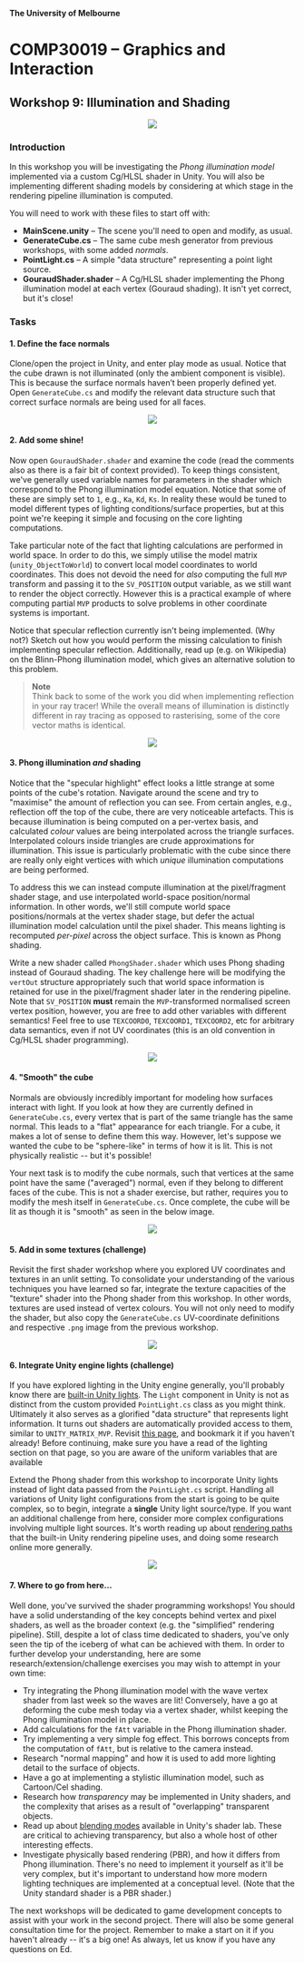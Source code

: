 **The University of Melbourne**
# COMP30019 – Graphics and Interaction

## Workshop 9: Illumination and Shading

<!-- <p align="center">
  <img src="Gifs/game.gif">
</p> -->

<p align="center">
  <a href="https://comp30019.github.io/Workshop-9-Solution/" alt="Play Online">
    <img src="https://img.shields.io/static/v1?label=Play%20Solution&message=comp30019.github.io/Workshop-9-Solution/&color=blue&logo=unity" />
  </a>
</p>

### Introduction

In this workshop you will be investigating the _Phong illumination model_ implemented via 
a custom Cg/HLSL shader in Unity. You will also be implementing different shading models
by considering at which stage in the rendering pipeline illumination is computed.

You will need to work with these files to start off with:
* **MainScene.unity** – The scene you'll need to open and modify, as usual.
* **GenerateCube.cs** – The same cube mesh generator from previous workshops, with some
  added _normals_.
* **PointLight.cs** – A simple "data structure" representing a point light source.
* **GouraudShader.shader** – A Cg/HLSL shader implementing the Phong illumination 
  model at each vertex (Gouraud shading). It isn't yet correct, but it's close!

### Tasks

#### 1. Define the face normals

Clone/open the project in Unity, and enter play mode as usual. Notice that the cube drawn is not 
illuminated (only the ambient component is visible). This is because the surface normals 
haven’t been properly defined yet. Open `GenerateCube.cs` and modify the relevant data structure
such that correct surface normals are being used for all faces.

<p align="middle">
  <img src="Gifs/Q1.gif">
</p>

#### 2. Add some shine!

Now open `GouraudShader.shader` and examine the code (read the comments also
as there is a fair bit of context provided). 
To keep things consistent, 
we've generally used variable names for parameters in the shader which
correspond to the Phong illumination model equation. Notice that some of these are simply
set to `1`, e.g., `Ka`, `Kd`, `Ks`. In reality these would be tuned to model different
types of lighting conditions/surface properties, but at this point we're keeping it simple and
focusing on the core lighting computations. 

Take particular note of the fact that lighting calculations are performed in world space.
In order to do this, we simply utilise the model matrix (`unity_ObjectToWorld`) to convert
local model coordinates to world coordinates. This does not devoid the need for _also_ computing the
full `MVP` transform and passing it to the `SV_POSITION` output variable, as we still want to
render the object correctly. However this is a practical example of where computing partial `MVP`
products to solve problems in other coordinate systems is important. 

Notice that specular reflection currently isn't being implemented. (Why not?) Sketch out how you would 
perform the missing calculation to finish implementing specular reflection. Additionally,
read up (e.g. on Wikipedia) on the Blinn-Phong illumination model, which gives an alternative solution
to this problem.

> **Note** <br>
> Think back to some of the work you did when implementing reflection in your ray tracer! 
> While the overall means of illumination is distinctly different in ray tracing as opposed to
> rasterising, some of the core vector maths is identical.

<p align="middle">
  <img src="Gifs/Q2.gif">
</p>

#### 3. Phong illumination _and_ shading

Notice that the "specular highlight" effect looks a little strange at some points 
of the cube's rotation. Navigate around the scene and try to "maximise" the amount of
reflection you can see. From certain angles, e.g., reflection off the top of the
cube, there are very noticeable artefacts. This is because illumination is being computed on
a per-vertex basis, and calculated _colour_ values are being interpolated across the triangle
surfaces. Interpolated colours inside triangles are crude approximations for illumination.
This issue is particularly problematic with the cube since there are really only eight vertices
with which _unique_ illumination computations are being performed.

To address this we can instead compute illumination at the pixel/fragment shader stage, and use
interpolated world-space position/normal information. In other words, we'll still compute 
world space positions/normals at the
vertex shader stage, but defer the actual illumination model calculation until the pixel shader.
This means lighting is recomputed _per-pixel_ across the object surface. This is known as Phong shading.

Write a new shader called `PhongShader.shader` which uses Phong shading instead of Gouraud shading. 
The key challenge here will be modifying the `vertOut` structure appropriately such that world space
information is retained for use in the pixel/fragment shader later in the rendering pipeline. Note 
that `SV_POSITION` **must** remain the `MVP`-transformed normalised screen vertex position, 
however, you are free to add other variables
with different semantics! Feel free to use `TEXCOORD0`, `TEXCOORD1`,
`TEXCOORD2`, etc for arbitrary data semantics, even if not UV coordinates (this is an old convention
in Cg/HLSL shader programming). 

<p align="middle">
  <img src="Gifs/Q3.gif">
</p>

#### 4. "Smooth" the cube

Normals are obviously incredibly important for modeling how surfaces interact with light. If you look at
how they are currently defined in `GenerateCube.cs`, every vertex that is part of the same triangle has the same
normal. This leads to a "flat" appearance for each triangle. For a cube, it makes a lot of sense to
define them this way. However, let's suppose we wanted the cube to be "sphere-like" in terms of how
it is lit. This is not physically realistic -- but it's possible!

Your next task is to modify the cube normals, such that vertices at the same point
have the same ("averaged") normal, even if they belong to different faces of the cube. This
is not a shader exercise, but rather, requires you to modify the mesh
itself in `GenerateCube.cs`. Once complete, the cube will be lit as though it is "smooth" as seen in the below image.

<p align="middle">
  <img src="Gifs/Q4.gif">
</p>

#### 5. Add in some textures (challenge)

Revisit the first shader workshop where you explored UV coordinates and textures in an unlit setting.
To consolidate your understanding of the various techniques you have learned so far, integrate 
the texture capacities of the "texture" shader into the Phong shader from this workshop. In other
words, textures are used instead of vertex colours. You will not only need to modify the
shader, but also copy the `GenerateCube.cs` UV-coordinate definitions and 
respective `.png` image from the previous workshop.

<p align="middle">
  <img src="Gifs/Q5.gif">
</p>

#### 6. Integrate Unity engine lights (challenge)

If you have explored lighting in the Unity engine generally, you'll probably know there
are [built-in Unity lights](https://docs.unity3d.com/Manual/class-Light.html).
The `Light` component in Unity is not as distinct from the custom provided `PointLight.cs` class as 
you might think. Ultimately it also serves as a glorified "data structure" that represents light information.
It turns out shaders are automatically provided access to them, similar to `UNITY_MATRIX_MVP`.
Revisit [this page](https://docs.unity3d.com/Manual/SL-UnityShaderVariables.html), and bookmark 
it if you haven't already! Before continuing, make sure you have a read of the lighting
section on that page, so you are aware of the uniform variables that are available

Extend the Phong shader from this workshop to incorporate Unity lights instead of light data passed from
the `PointLight.cs` script. Handling all variations of Unity light configurations from the start
is going to be quite complex, so to begin, integrate a **single** Unity light source/type. If you want an
additional challenge from here, consider more complex configurations involving multiple 
light sources. It's worth reading up about [rendering paths](https://docs.unity3d.com/Manual/RenderingPaths.html) that
the built-in Unity rendering pipeline uses, and doing some research online more generally.

<p align="middle">
  <img src="Gifs/Q6.gif">
</p>

#### 7. Where to go from here... 

Well done, you've survived the shader programming workshops! You should have a solid understanding of the key concepts
behind vertex and pixel shaders, as well as the broader context (e.g. the "simplified" rendering pipeline). Still, despite a 
lot of class time dedicated to shaders, you've only seen the tip of the iceberg of what can be achieved with them. 
In order to further develop your understanding, here are some research/extension/challenge exercises 
you may wish to attempt in your own time:

- Try integrating the Phong illumination model with the wave vertex shader from last week so the waves are lit! Conversely,
  have a go at deforming the cube mesh today via a vertex shader, whilst keeping the Phong illumination model in place.
- Add calculations for the `fAtt` variable in the Phong illumination shader. 
- Try implementing a very simple fog effect. This borrows concepts from the computation of `fAtt`, but is relative to the
  camera instead.
- Research "normal mapping" and how it is used to add more lighting detail to the surface of objects.
- Have a go at implementing a stylistic illumination model, such as Cartoon/Cel shading.
- Research how _transparency_ may be implemented in Unity
  shaders, and the complexity that arises as a result of "overlapping" transparent objects.
- Read up about [blending modes](https://docs.unity3d.com/Manual/SL-Blend.html) available in Unity's shader lab.
  These are critical to achieving transparency, but also a whole host of other interesting effects.
- Investigate physically based rendering (PBR), and how it differs from Phong illumination. There's no need
  to implement it yourself as it'll be very complex, but it's important to understand how more modern lighting
  techniques are implemented at a conceptual level. (Note that the Unity standard shader is a PBR shader.)

The next workshops will be dedicated to game development concepts to assist with your work in the second
project. There will also be some general consultation time for the project. Remember to make 
a start on it if you haven't already -- it's a big one! As always, let us know if you have any questions on Ed.
